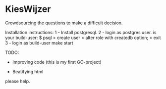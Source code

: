 # KiesWijzer
Crowdsourcing the questions to make a difficult decision.


Installation instructions:
1 - Install postgresql.
2 - login as postgres user. <username> is your build-user:
	$ psql
	> create user <username>
	> alter role <username> with createdb option;
	> exit
3 - login as build-user
	make start

TODO:
- Improving code (this is my first GO-project)

- Beatifying html

please help.
